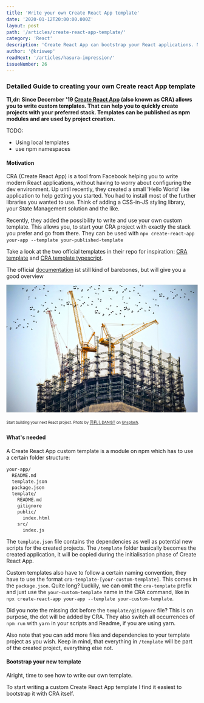 ```yaml
---
title: 'Write your own Create React App template'
date: '2020-01-12T20:00:00.000Z'
layout: post
path: '/articles/create-react-app-template/'
category: 'React'
description: 'Create React App can bootstrap your React applications. Nowadays, you can even use a template to quickly start your projects with your preferred stack. Learn how to write your own template.'
author: '@kriswep'
readNext: '/articles/hasura-impression/'
issueNumber: 26
---
```


### Detailed Guide to creating your own Create react App template

**Tl,dr: Since December '19 [Create React App](https://github.com/facebook/create-react-app) (also known as CRA) allows you to write custom templates. That can help you to quickly create projects with your preferred stack. Templates can be published as npm modules and are used by project creation.**

TODO:

- Using local templates
- use npm namespaces

#### Motivation

CRA (Create React App) is a tool from Facebook helping you to write modern React applications, without having to worry about configuring the dev environment. Up until recently, they created a small 'Hello World' like application to help getting you started. You had to install most of the further libraries you wanted to use. Think of adding a CSS-in-JS styling library, your State Management solution and the like.

Recently, they added the possibility to write and use your own custom template. This allows you, to start your CRA project with exactly the stack you prefer and go from there. They can be used with `npx create-react-app your-app --template your-published-template`

Take a look at the two official templates in their repo for inspiration: [CRA template](https://github.com/facebook/create-react-app/tree/master/packages/cra-template) and [CRA template typescript](https://github.com/facebook/create-react-app/tree/master/packages/cra-template-typescript).

The official [documentation](https://create-react-app.dev/docs/custom-templates) ist still kind of barebones, but will give you a good overview

![Cranes on top of big building under construction.](cra-template.jpg)

<p><sub><sup>Start building your next React project. Photo by <a href="https://unsplash.com/@danist07">贝莉儿 DANIST</a> on <a href="https://unsplash.com/photos/8Gg2Ne_uTcM">Unsplash</a>.</sup></sub></p>

#### What's needed

A Create React App custom template is a module on npm which has to use a certain folder structure:

```plain
your-app/
  README.md
  template.json
  package.json
  template/
    README.md
    gitignore
    public/
      index.html
    src/
      index.js
```

The `template.json` file contains the dependencies as well as potential new scripts for the created projects. The `/template` folder basically becomes the created application, it will be copied during the initialisation phase of Create React App.

Custom templates also have to follow a certain naming convention, they have to use the format `cra-template-[your-custom-template]`. This comes in the `package.json`. Quite long? Luckily, we can omit the `cra-template` prefix and just use the `your-custom-template` name in the CRA command, like in `npx create-react-app your-app --template your-custom-template`.

Did you note the missing dot before the `template/gitignore` file? This is on purpose, the dot will be added by CRA. They also switch all occurrences of `npm run` with `yarn` in your scripts and Readme, if you are using yarn.

Also note that you can add more files and dependencies to your template project as you wish. Keep in mind, that everything in `/template` will be part of the created project, everything else not.

#### Bootstrap your new template

Alright, time to see how to write our own template.

To start writing a custom Create React App template I find it easiest to bootstrap it with CRA itself.
